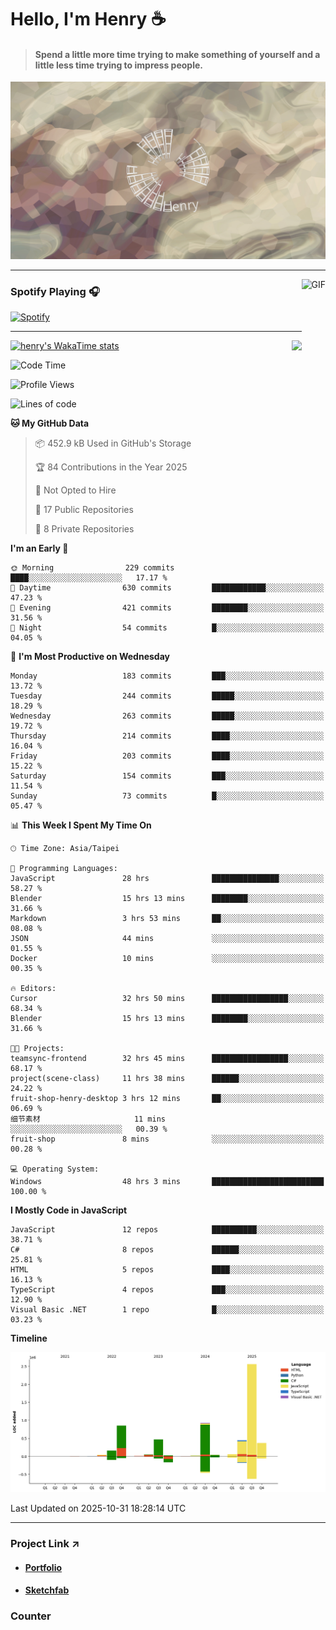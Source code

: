 # Hello, I'm Henry :coffee:

> #### Spend a little more time trying to make something of yourself and a little less time trying to impress people.
 
![](./images/cover.jpg)

---

<img align="right" alt="GIF" height="170px" src="https://media.giphy.com/media/J5B1Y8QZnzXXbLQIBu/giphy.gif" />

### Spotify Playing 🎧

[![Spotify](https://spotify-recently-played-beta.vercel.app/api/spotify)](https://open.spotify.com/user/31uznrpamxhroyd2bt7xchxgnhce)

---

<img align="right" src="https://github-readme-stats.vercel.app/api/top-langs/?username=henry5720&theme=tokyonight&hide_title=false" />

[![henry's WakaTime stats](https://github-readme-stats.vercel.app/api/wakatime?username=@henry5720&layout=compact)](https://github.com/anuraghazra/github-readme-stats)

<!--START_SECTION:waka-->
![Code Time](http://img.shields.io/badge/Code%20Time-673%20hrs%2033%20mins-blue)

![Profile Views](http://img.shields.io/badge/Profile%20Views-2-blue)

![Lines of code](https://img.shields.io/badge/From%20Hello%20World%20I%27ve%20Written-6.0%20million%20lines%20of%20code-blue)

**🐱 My GitHub Data** 

> 📦 452.9 kB Used in GitHub's Storage 
 > 
> 🏆 84 Contributions in the Year 2025
 > 
> 🚫 Not Opted to Hire
 > 
> 📜 17 Public Repositories 
 > 
> 🔑 8 Private Repositories 
 > 
**I'm an Early 🐤** 

```text
🌞 Morning                229 commits         ████░░░░░░░░░░░░░░░░░░░░░   17.17 % 
🌆 Daytime                630 commits         ████████████░░░░░░░░░░░░░   47.23 % 
🌃 Evening                421 commits         ████████░░░░░░░░░░░░░░░░░   31.56 % 
🌙 Night                  54 commits          █░░░░░░░░░░░░░░░░░░░░░░░░   04.05 % 
```
📅 **I'm Most Productive on Wednesday** 

```text
Monday                   183 commits         ███░░░░░░░░░░░░░░░░░░░░░░   13.72 % 
Tuesday                  244 commits         █████░░░░░░░░░░░░░░░░░░░░   18.29 % 
Wednesday                263 commits         █████░░░░░░░░░░░░░░░░░░░░   19.72 % 
Thursday                 214 commits         ████░░░░░░░░░░░░░░░░░░░░░   16.04 % 
Friday                   203 commits         ████░░░░░░░░░░░░░░░░░░░░░   15.22 % 
Saturday                 154 commits         ███░░░░░░░░░░░░░░░░░░░░░░   11.54 % 
Sunday                   73 commits          █░░░░░░░░░░░░░░░░░░░░░░░░   05.47 % 
```


📊 **This Week I Spent My Time On** 

```text
🕑︎ Time Zone: Asia/Taipei

💬 Programming Languages: 
JavaScript               28 hrs              ███████████████░░░░░░░░░░   58.27 % 
Blender                  15 hrs 13 mins      ████████░░░░░░░░░░░░░░░░░   31.66 % 
Markdown                 3 hrs 53 mins       ██░░░░░░░░░░░░░░░░░░░░░░░   08.08 % 
JSON                     44 mins             ░░░░░░░░░░░░░░░░░░░░░░░░░   01.55 % 
Docker                   10 mins             ░░░░░░░░░░░░░░░░░░░░░░░░░   00.35 % 

🔥 Editors: 
Cursor                   32 hrs 50 mins      █████████████████░░░░░░░░   68.34 % 
Blender                  15 hrs 13 mins      ████████░░░░░░░░░░░░░░░░░   31.66 % 

🐱‍💻 Projects: 
teamsync-frontend        32 hrs 45 mins      █████████████████░░░░░░░░   68.17 % 
project(scene-class)     11 hrs 38 mins      ██████░░░░░░░░░░░░░░░░░░░   24.22 % 
fruit-shop-henry-desktop 3 hrs 12 mins       ██░░░░░░░░░░░░░░░░░░░░░░░   06.69 % 
细节素材                     11 mins             ░░░░░░░░░░░░░░░░░░░░░░░░░   00.39 % 
fruit-shop               8 mins              ░░░░░░░░░░░░░░░░░░░░░░░░░   00.28 % 

💻 Operating System: 
Windows                  48 hrs 3 mins       █████████████████████████   100.00 % 
```

**I Mostly Code in JavaScript** 

```text
JavaScript               12 repos            ██████████░░░░░░░░░░░░░░░   38.71 % 
C#                       8 repos             ██████░░░░░░░░░░░░░░░░░░░   25.81 % 
HTML                     5 repos             ████░░░░░░░░░░░░░░░░░░░░░   16.13 % 
TypeScript               4 repos             ███░░░░░░░░░░░░░░░░░░░░░░   12.90 % 
Visual Basic .NET        1 repo              █░░░░░░░░░░░░░░░░░░░░░░░░   03.23 % 
```



**Timeline**

![Lines of Code chart](https://raw.githubusercontent.com/henry5720/henry5720/main/assets/bar_graph.png)


 Last Updated on 2025-10-31 18:28:14 UTC
<!--END_SECTION:waka-->

---

### Project Link ↗️

- #### [Portfolio](https://drive.google.com/file/d/1kb96bzn4Bhdb4pImsUvKz9Oi9cx455D2/view?usp=drivesdk)
- #### [Sketchfab](https://sketchfab.com/henry4294967296/models)

### Counter
![[](https://count.getloli.com/@test?name=test&theme=random&padding=7&offset=0&align=top&scale=1&pixelated=1&darkmode=auto)](https://count.getloli.com/@henry5720?name=henry5720&theme=random&padding=7&offset=0&align=top&scale=1&pixelated=1&darkmode=1)
